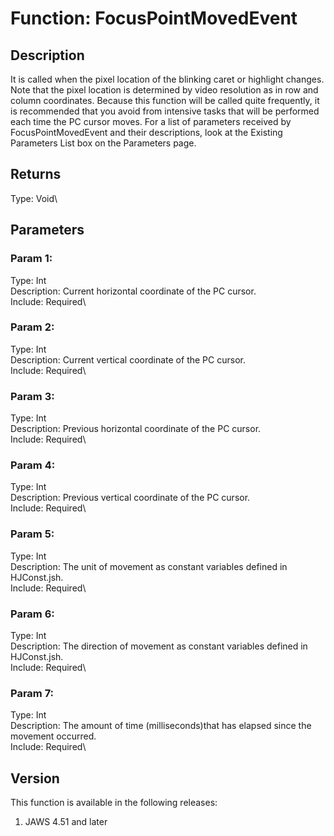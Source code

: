 # Function: FocusPointMovedEvent

## Description

It is called when the pixel location of the blinking caret or highlight
changes. Note that the pixel location is determined by video resolution
as in row and column coordinates. Because this function will be called
quite frequently, it is recommended that you avoid from intensive tasks
that will be performed each time the PC cursor moves. For a list of
parameters received by FocusPointMovedEvent and their descriptions, look
at the Existing Parameters List box on the Parameters page.

## Returns

Type: Void\

## Parameters

### Param 1:

Type: Int\
Description: Current horizontal coordinate of the PC cursor.\
Include: Required\

### Param 2:

Type: Int\
Description: Current vertical coordinate of the PC cursor.\
Include: Required\

### Param 3:

Type: Int\
Description: Previous horizontal coordinate of the PC cursor.\
Include: Required\

### Param 4:

Type: Int\
Description: Previous vertical coordinate of the PC cursor.\
Include: Required\

### Param 5:

Type: Int\
Description: The unit of movement as constant variables defined in
HJConst.jsh.\
Include: Required\

### Param 6:

Type: Int\
Description: The direction of movement as constant variables defined in
HJConst.jsh.\
Include: Required\

### Param 7:

Type: Int\
Description: The amount of time (milliseconds)that has elapsed since the
movement occurred.\
Include: Required\

## Version

This function is available in the following releases:

1.  JAWS 4.51 and later
